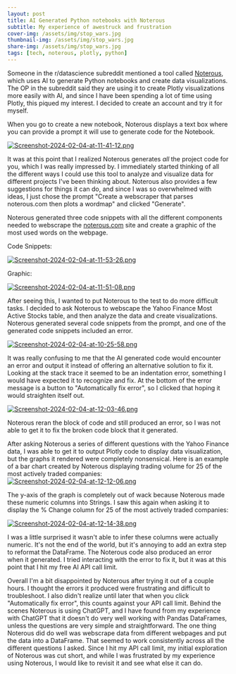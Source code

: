 ```yaml
---
layout: post
title: AI Generated Python notebooks with Noterous
subtitle: My experience of awestruck and frustration
cover-img: /assets/img/stop_wars.jpg
thumbnail-img: /assets/img/stop_wars.jpg
share-img: /assets/img/stop_wars.jpg
tags: [tech, noterous, plotly, python]
---
```

 
Someone in the r/datascience subreddit mentioned a tool called [Noterous](https://www.noterous.com/), which uses AI to generate Python notebooks and create data visualizations. The OP in the subreddit said they are using it to create Plotly visualizations more easily with AI, and since I have been spending a lot of time using Plotly, this piqued my interest. I decided to create an account and try it for myself.

When you go to create a new notebook, Noterous displays a text box where you can provide a prompt it will use to generate code for the Notebook. 

[![Screenshot-2024-02-04-at-11-41-12.png](https://i.postimg.cc/28BRrzg3/Screenshot-2024-02-04-at-11-41-12.png)](https://postimg.cc/ZCZDLhbh)

It was at this point that I realized Noterous generates *all* the project code for you, which I was really impressed by. I immediately started thinking of all the different ways I could use this tool to analyze and visualize data for different projects I've been thinking about. Noterous also provides a few suggestions for things it can do, and since I was so overwhelmed with ideas, I just chose the prompt "Create a webscraper that parses noterous.com then plots a wordmap" and clicked "Generate".

Noterous generated three code snippets with all the different components needed to webscrape the [noterous.com](https://www.noterous.com/) site and create a graphic of the most used words on the webpage.

Code Snippets:

[![Screenshot-2024-02-04-at-11-53-26.png](https://i.postimg.cc/DwT2NJm7/Screenshot-2024-02-04-at-11-53-26.png)](https://postimg.cc/9rL5RfGk)

Graphic:

[![Screenshot-2024-02-04-at-11-51-08.png](https://i.postimg.cc/CKKVyj0p/Screenshot-2024-02-04-at-11-51-08.png)](https://postimg.cc/LJGWLghx)

After seeing this, I wanted to put Noterous to the test to do more difficult tasks. I decided to ask Noterous to webscape the Yahoo Finance Most Active Stocks table, and then analyze the data and create visualizations. Noterous generated several code snippets from the prompt, and one of the generated code snippets included an error.

[![Screenshot-2024-02-04-at-10-25-58.png](https://i.postimg.cc/Tw9myMSD/Screenshot-2024-02-04-at-10-25-58.png)](https://postimg.cc/jwDC99Rx)

It was really confusing to me that the AI generated code would encounter an error and output it instead of offering an alternative solution to fix it. Looking at the stack trace it seemed to be an indentation error, something I would have expected it to recognize and fix. At the bottom of the error message is a button to "Automatically fix error", so I clicked that hoping it would straighten itself out.

[![Screenshot-2024-02-04-at-12-03-46.png](https://i.postimg.cc/YCGsQbt9/Screenshot-2024-02-04-at-12-03-46.png)](https://postimg.cc/pmvCHQhb)

Noterous reran the block of code and still produced an error, so I was not able to get it to fix the broken code block that it generated.

After asking Noterous a series of different questions with the Yahoo Finance data, I was able to get it to output Plotly code to display data visualization, but the graphs it rendered were completely nonsensical. Here is an example of a bar chart created by Noterous displaying trading volume for 25 of the most actively traded companies:
[![Screenshot-2024-02-04-at-12-12-06.png](https://i.postimg.cc/xdSVCWLY/Screenshot-2024-02-04-at-12-12-06.png)](https://postimg.cc/9D1nggxN)

The y-axis of the graph is completely out of wack because Noterous made these numeric columns into Strings. I saw this again when asking it to display the % Change column for 25 of the most actively traded companies:

[![Screenshot-2024-02-04-at-12-14-38.png](https://i.postimg.cc/qMfPQPZK/Screenshot-2024-02-04-at-12-14-38.png)](https://postimg.cc/7bVtZW4P)

I was a little surprised it wasn't able to infer these columns were actually numeric. It's not the end of the world, but it's annoying to add an extra step to reformat the DataFrame. The Noterous code also produced an error when it generated. I tried interacting with the error to fix it, but it was at this point that I hit my free AI API call limit.

Overall I'm a bit disappointed by Noterous after trying it out of a couple hours. I thought the errors it produced were frustrating and difficult to troubleshoot. I also didn't realize until later that when you click "Automatically fix error", this counts against your API call limit. Behind the scenes Noterous is using ChatGPT, and I have found from my experience with ChatGPT that it doesn't do very well working with Pandas DataFrames, unless the questions are very simple and straightforward. The one thing Noterous did do well was webscrape data from different webpages and put the data into a DataFrame. That seemed to work consistently across all the different questions I asked. Since I hit my API call limit, my initial exploration of Noterous was cut short, and while I was frustrated by my experience using Noterous, I would like to revisit it and see what else it can do.

